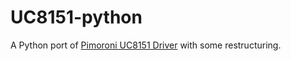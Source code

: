 # UC8151-python

A Python port of [Pimoroni UC8151 Driver](https://github.com/pimoroni/pimoroni-pico/tree/main/drivers/uc8151) with some restructuring.
